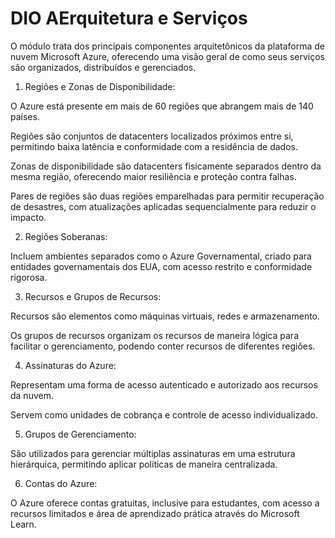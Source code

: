 # DIO AErquitetura e Serviços

O módulo trata dos principais componentes arquitetônicos da plataforma de nuvem Microsoft Azure, oferecendo uma visão geral de como seus serviços são organizados, distribuídos e gerenciados.

1. Regiões e Zonas de Disponibilidade:

O Azure está presente em mais de 60 regiões que abrangem mais de 140 países.

Regiões são conjuntos de datacenters localizados próximos entre si, permitindo baixa latência e conformidade com a residência de dados.

Zonas de disponibilidade são datacenters fisicamente separados dentro da mesma região, oferecendo maior resiliência e proteção contra falhas.

Pares de regiões são duas regiões emparelhadas para permitir recuperação de desastres, com atualizações aplicadas sequencialmente para reduzir o impacto.

2. Regiões Soberanas:

Incluem ambientes separados como o Azure Governamental, criado para entidades governamentais dos EUA, com acesso restrito e conformidade rigorosa.

3. Recursos e Grupos de Recursos:

Recursos são elementos como máquinas virtuais, redes e armazenamento.

Os grupos de recursos organizam os recursos de maneira lógica para facilitar o gerenciamento, podendo conter recursos de diferentes regiões.

4. Assinaturas do Azure:

Representam uma forma de acesso autenticado e autorizado aos recursos da nuvem.

Servem como unidades de cobrança e controle de acesso individualizado.

5. Grupos de Gerenciamento:

São utilizados para gerenciar múltiplas assinaturas em uma estrutura hierárquica, permitindo aplicar políticas de maneira centralizada.

6. Contas do Azure:

O Azure oferece contas gratuitas, inclusive para estudantes, com acesso a recursos limitados e área de aprendizado prática através do Microsoft Learn.
